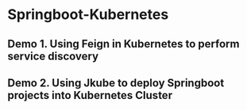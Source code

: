 # Springboot-Kubernetes

## Demo 1. Using Feign in Kubernetes to perform service discovery

## Demo 2. Using Jkube to deploy Springboot projects into Kubernetes Cluster
